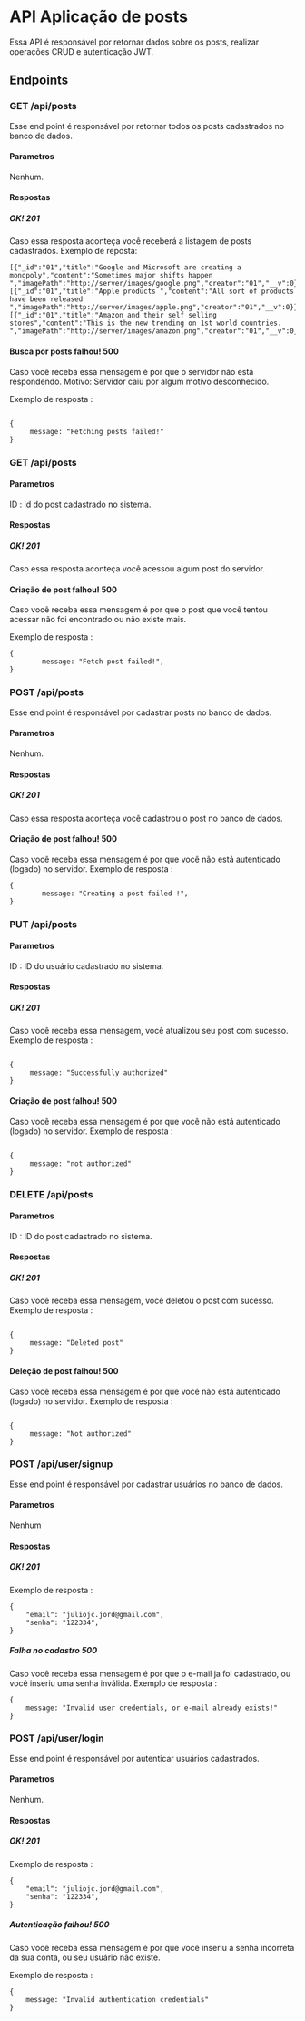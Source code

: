 # API Aplicação de posts
Essa API é responsável por retornar dados sobre os posts, realizar operações CRUD e autenticação JWT.

## Endpoints

### GET /api/posts
Esse end point é responsável por retornar todos os posts cadastrados no banco de dados.

#### Parametros 
Nenhum.

#### Respostas
##### OK! 201
Caso essa resposta aconteça você receberá a listagem de posts cadastrados.
Exemplo de reposta:
````
[{"_id":"01","title":"Google and Microsoft are creating a monopoly","content":"Sometimes major shifts happen ","imagePath":"http://server/images/google.png","creator":"01","__v":0}}],"maxPosts":4},
[{"_id":"01","title":"Apple products ","content":"All sort of products have been released ","imagePath":"http://server/images/apple.png","creator":"01","__v":0}}],"maxPosts":4},
[{"_id":"01","title":"Amazon and their self selling stores","content":"This is the new trending on 1st world countries. ","imagePath":"http://server/images/amazon.png","creator":"01","__v":0}}],"maxPosts":4},

````
#### Busca por posts falhou! 500
Caso você receba essa mensagem é por que o servidor não está respondendo.
Motivo: Servidor caiu por algum motivo desconhecido.

Exemplo de resposta : 

````

{
     message: "Fetching posts failed!" 
}

````
### GET /api/posts

#### Parametros 
ID : id do post cadastrado no sistema.


#### Respostas
##### OK! 201
Caso essa resposta aconteça você acessou algum post do servidor.


#### Criação de post falhou! 500
Caso você receba essa mensagem é por que o post que você tentou acessar não foi encontrado ou não existe mais.

Exemplo de resposta : 
````
{
        message: "Fetch post failed!",
}
````

### POST /api/posts
Esse end point é responsável por cadastrar posts no banco de dados.

#### Parametros 
Nenhum.

#### Respostas
##### OK! 201
Caso essa resposta aconteça você cadastrou o post no banco de dados.

#### Criação de post falhou! 500
Caso você receba essa mensagem é por que você não está autenticado (logado) no servidor.
Exemplo de resposta : 
````
{
        message: "Creating a post failed !",
}
````


### PUT /api/posts

#### Parametros 
ID : ID do usuário cadastrado no sistema.

#### Respostas
##### OK! 201
Caso você receba essa mensagem, você atualizou seu post com sucesso.
Exemplo de resposta : 

````

{
     message: "Successfully authorized" 
}

````
#### Criação de post falhou! 500
Caso você receba essa mensagem é por que você não está autenticado (logado) no servidor.
Exemplo de resposta : 
````

{
     message: "not authorized" 
}

````

### DELETE /api/posts

#### Parametros 
ID : ID do post cadastrado no sistema.

#### Respostas
##### OK! 201
Caso você receba essa mensagem, você deletou o post com sucesso.
Exemplo de resposta : 
````

{
     message: "Deleted post" 
}

````
#### Deleção de post falhou! 500
Caso você receba essa mensagem é por que você não está autenticado (logado) no servidor.
Exemplo de resposta : 

````

{
     message: "Not authorized" 
}

````

### POST /api/user/signup
Esse end point é responsável por cadastrar usuários no banco de dados.
#### Parametros 
Nenhum

#### Respostas
##### OK! 201
Exemplo de resposta : 

````
{
    "email": "juliojc.jord@gmail.com",
    "senha": "122334",
}
````
##### Falha no cadastro 500
Caso você receba essa mensagem é por que o e-mail ja foi cadastrado, ou você inseriu uma senha inválida.
Exemplo de resposta : 

````
{
    message: "Invalid user credentials, or e-mail already exists!"
}
````
### POST /api/user/login
Esse end point é responsável por autenticar usuários cadastrados.
#### Parametros 
Nenhum.

#### Respostas
##### OK! 201
Exemplo de resposta : 

````
{
    "email": "juliojc.jord@gmail.com",
    "senha": "122334",
}
````
##### Autenticação falhou! 500
Caso você receba essa mensagem é por que você inseriu a senha incorreta da sua conta, ou seu usuário não existe.

Exemplo de resposta : 
````
{
    message: "Invalid authentication credentials"
}
````
